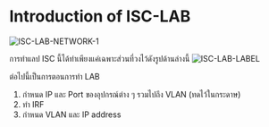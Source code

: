 # Introduction of ISC-LAB
![ISC-LAB-NETWORK-1](https://github.com/gunny64jaa/Internship-ISC./assets/102170391/022d04fc-197c-4b82-a9d8-842319ba4081)

การทำแลป ISC นี้ได้ทำเพียงแค่เฉพาะส่วนที่วงไว้ดังรูปด้านล่างนี้
![ISC-LAB-LABEL](https://github.com/gunny64jaa/Internship-ISC./assets/102170391/9ece6569-630f-4def-9e88-cb61f21c6d6d)

ต่อไปนี้เป็นการตอนการทำ LAB
1. กำหนด IP และ Port ของอุปกรณ์ต่าง ๆ รวมไปถึง VLAN (ทดไว้ในกระดาษ) 
2. ทำ IRF
3. กำหนด VLAN และ IP address
